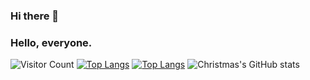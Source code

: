 ### Hi there 👋

<!--
**DioHai/DioHai** is a ✨ _special_ ✨ repository because its `README.md` (this file) appears on your GitHub profile.

Here are some ideas to get you started:

- 🔭 I’m currently working on ...
- 🌱 I’m currently learning ...
- 👯 I’m looking to collaborate on ...
- 🤔 I’m looking for help with ...
- 💬 Ask me about ...
- 📫 How to reach me: ...
- 😄 Pronouns: ...
- ⚡ Fun fact: ...
-->
### Hello, everyone.
![Visitor Count](https://profile-counter.glitch.me/DioHai/count.svg)
[![Top Langs](https://github-readme-stats.vercel.app/api/top-langs/?username=DioHai)](https://github.com/DioHai/github-readme-stats)
[![Top Langs](https://github-readme-stats.vercel.app/api/top-langs/?username=DioHai&layout=compact)](https://github.com/DioHai/github-readme-stats)
![Christmas's GitHub stats](https://github-readme-stats.vercel.app/api?username=DioHai&show_icons=true&theme=tokyonight)
